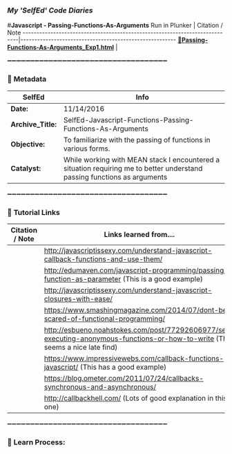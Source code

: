 ### **_My 'SelfEd' Code Diaries_**
#**Javascript - Passing-Functions-As-Arguments**
Run in Plunker | Citation / Note
----------------------------------------------------------------------------|--------------------------------------------------------
[:small_blue_diamond:**Passing-Functions-As-Arguments_Exp1.html**](https://plnkr.co/edit/AbcNMXrAyltvVmsGmoct?p=preview) | 

:heavy_minus_sign::heavy_minus_sign::heavy_minus_sign::heavy_minus_sign::heavy_minus_sign::heavy_minus_sign::heavy_minus_sign::heavy_minus_sign::heavy_minus_sign::heavy_minus_sign::heavy_minus_sign::heavy_minus_sign::heavy_minus_sign::heavy_minus_sign::heavy_minus_sign::heavy_minus_sign::heavy_minus_sign::heavy_minus_sign::heavy_minus_sign::heavy_minus_sign::heavy_minus_sign::heavy_minus_sign::heavy_minus_sign::heavy_minus_sign::heavy_minus_sign::heavy_minus_sign::heavy_minus_sign::heavy_minus_sign::heavy_minus_sign::heavy_minus_sign::heavy_minus_sign::heavy_minus_sign::heavy_minus_sign::heavy_minus_sign::heavy_minus_sign:

### :arrow_down_small: **Metadata**
**SelfEd**          |  **Info** 
------------------- | ------------------------------------------------------------------------
**Date:**           | 11/14/2016
**Archive_Title:**  | SelfEd-Javascript-Functions-Passing-Functions-As-Arguments
**Objective:**      | To familiarize with the passing of functions in various forms.
**Catalyst:**     | While working with MEAN stack I encountered a situation requiring me to better understand passing functions as arguments

:heavy_minus_sign::heavy_minus_sign::heavy_minus_sign::heavy_minus_sign::heavy_minus_sign::heavy_minus_sign::heavy_minus_sign::heavy_minus_sign::heavy_minus_sign::heavy_minus_sign::heavy_minus_sign::heavy_minus_sign::heavy_minus_sign::heavy_minus_sign::heavy_minus_sign::heavy_minus_sign::heavy_minus_sign::heavy_minus_sign::heavy_minus_sign::heavy_minus_sign::heavy_minus_sign::heavy_minus_sign::heavy_minus_sign::heavy_minus_sign::heavy_minus_sign::heavy_minus_sign::heavy_minus_sign::heavy_minus_sign::heavy_minus_sign::heavy_minus_sign::heavy_minus_sign::heavy_minus_sign::heavy_minus_sign::heavy_minus_sign::heavy_minus_sign:

### :arrow_down_small: **Tutorial Links**
**Citation / Note**   | **Links learned from....**                                                
----------------------|-----------------------
                      | http://javascriptissexy.com/understand-javascript-callback-functions-and-use-them/
                      | http://edumaven.com/javascript-programming/passing-function-as-parameter (This is a good example)
                      | http://javascriptissexy.com/understand-javascript-closures-with-ease/
                      | https://www.smashingmagazine.com/2014/07/dont-be-scared-of-functional-programming/
                      | http://esbueno.noahstokes.com/post/77292606977/self-executing-anonymous-functions-or-how-to-write (This seems a nice late find)
                      | https://www.impressivewebs.com/callback-functions-javascript/  (This has a good example)
                      | https://blog.ometer.com/2011/07/24/callbacks-synchronous-and-asynchronous/
                      |http://callbackhell.com/ (Lots of good explanation in this one)
                      
:heavy_minus_sign::heavy_minus_sign::heavy_minus_sign::heavy_minus_sign::heavy_minus_sign::heavy_minus_sign::heavy_minus_sign::heavy_minus_sign::heavy_minus_sign::heavy_minus_sign::heavy_minus_sign::heavy_minus_sign::heavy_minus_sign::heavy_minus_sign::heavy_minus_sign::heavy_minus_sign::heavy_minus_sign::heavy_minus_sign::heavy_minus_sign::heavy_minus_sign::heavy_minus_sign::heavy_minus_sign::heavy_minus_sign::heavy_minus_sign::heavy_minus_sign::heavy_minus_sign::heavy_minus_sign::heavy_minus_sign::heavy_minus_sign::heavy_minus_sign::heavy_minus_sign::heavy_minus_sign::heavy_minus_sign::heavy_minus_sign::heavy_minus_sign:

### :arrow_down_small: **Learn Process:**

 
